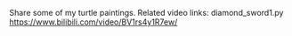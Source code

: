 Share some of my turtle paintings.
Related video links:
  diamond_sword1.py
    https://www.bilibili.com/video/BV1rs4y1R7ew/
